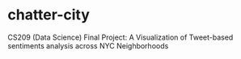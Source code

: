 # chatter-city
CS209 (Data Science) Final Project: A Visualization of Tweet-based sentiments analysis across NYC Neighborhoods

